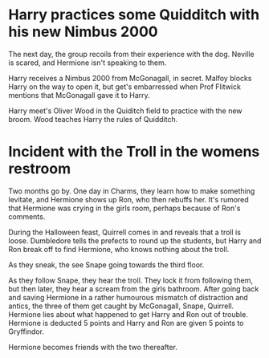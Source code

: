# Harry practices some Quidditch with his new Nimbus 2000
The next day, the group recoils from their experience with the dog. Neville is
scared, and Hermione isn't speaking to them.

Harry receives a Nimbus 2000 from McGonagall, in secret. Malfoy blocks Harry on
the way to open it, but get's embarressed when Prof Flitwick mentions that
McGonagall gave it to Harry.

Harry meet's Oliver Wood in the Quiditch field to practice with the new broom.
Wood teaches Harry the rules of Quidditch.

# Incident with the Troll in the womens restroom
Two months go by. One day in Charms, they learn how to make something levitate,
and Hermione shows up Ron, who then rebuffs her. It's rumored that Hermione was
crying in the girls room, perhaps because of Ron's comments.

During the Halloween feast, Quirrell comes in and reveals that a troll is
loose. Dumbledore tells the prefects to round up the students, but Harry and
Ron break off to find Hermione, who knows nothing about the troll.

As they sneak, the see Snape going towards the third floor.

As they follow Snape, they hear the troll. They lock it from following them,
but then later, they hear a scream from the girls bathroom. After going back
and saving Hermione in a rather humourous mismatch of distraction and antics,
the three of them get caught by McGonagall, Snape, Quirrell.  Hermione lies
about what happened to get Harry and Ron out of trouble. Hermione is deducted 5
points and Harry and Ron are given 5 points to Gryffindor.

Hermione becomes friends with the two thereafter.
